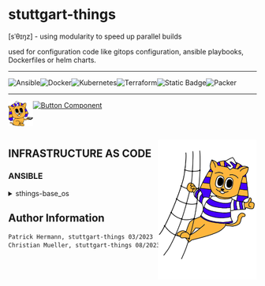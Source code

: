 # stuttgart-things
[sˈθɪŋz] - using modularity to speed up parallel builds

used for configuration code like gitops configuration, ansible playbooks, Dockerfiles or helm charts.

* * *

<img alt="Ansible" src="https://img.shields.io/badge/ansible-%231A1918.svg?style=for-the-badge&logo=ansible&logoColor=white"/><img alt="Docker" src="https://img.shields.io/badge/docker-%230db7ed.svg?style=for-the-badge&logo=docker&logoColor=white"/><img alt="Kubernetes" src="https://img.shields.io/badge/kubernetes-%23326ce5.svg?style=for-the-badge&logo=kubernetes&logoColor=white"/><img alt="Terraform" src="https://img.shields.io/badge/terraform-%235835CC.svg?style=for-the-badge&logo=terraform&logoColor=white"/><img alt="Static Badge" src="https://img.shields.io/badge/CROSSPLANE-%2322ADF6?style=for-the-badge&logoColor=white&labelColor=orange&color=orange">![Packer](https://img.shields.io/badge/packer-%23E7EEF0.svg?style=for-the-badge&logo=packer&logoColor=%2302A8EF)

* * *

<img src="https://github.com/stuttgart-things/docs/blob/main/hugo/sthings-remote.png" align="left" width="50"> 

[![Button Component](https://readme-components.vercel.app/api?component=button&text=Stuttgart-Things-Blog&fill=linear-gradient%2862deg%2C%20%238EC5FC%200%25%2C%20%23E0C3FC%20100%25%29%3B%0A&scale=large)](https://stuttgart-things.github.io/stuttgart-things/)


</br></br>

<img src="https://github.com/stuttgart-things/docs/blob/main/hugo/sthings-boat.png" alt="GeeksforGeeks logo" align="right" width="200">

## INFRASTRUCTURE AS CODE

### ANSIBLE

<details><summary>sthings-base_os</summary>

#### INSTALL

[CHECK RELEASES](https://github.com/stuttgart-things/stuttgart-things/releases)

```bash
# INSTALL ROLE - EXAMPLE VERSION
COLLECTION_VERSION=0.1.8
ansible-galaxy collection install -f \
https://github.com/stuttgart-things/stuttgart-things/releases/download/${COLLECTION_VERSION}/sthings-base_os-${COLLECTION_VERSION}.tar.gz
```


#### DEPLOY BINARIES (DEV-MACHINE PROFILE)

```bash
ansible-playbook sthings.base_os.download_install_binaries \
-i inv -vv \
-e target_host=all \
-e profile=dev \
-vv
```

</details>

Author Information
------------------

```bash
Patrick Hermann, stuttgart-things 03/2023
Christian Mueller, stuttgart-things 08/2023
```
